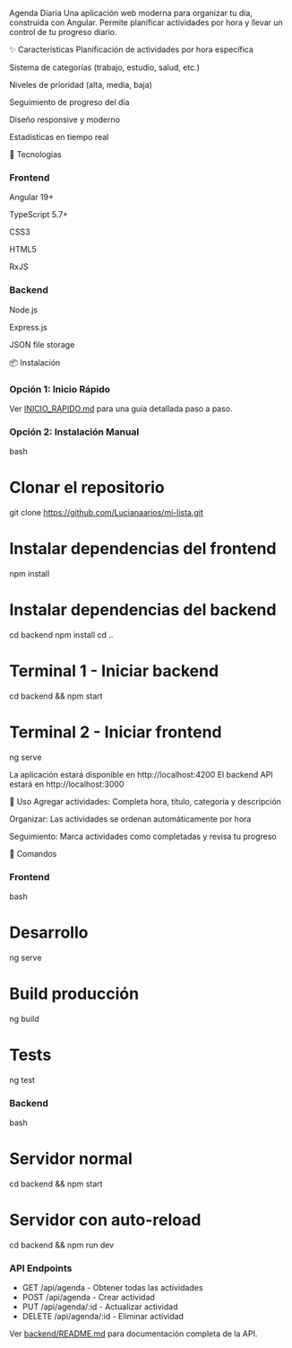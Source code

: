 Agenda Diaria
Una aplicación web moderna para organizar tu día, construida con Angular. Permite planificar actividades por hora y llevar un control de tu progreso diario.

✨ Características
Planificación de actividades por hora específica

Sistema de categorías (trabajo, estudio, salud, etc.)

Niveles de prioridad (alta, media, baja)

Seguimiento de progreso del día

Diseño responsive y moderno

Estadísticas en tiempo real

🚀 Tecnologías

### Frontend
Angular 19+

TypeScript 5.7+

CSS3

HTML5

RxJS

### Backend
Node.js

Express.js

JSON file storage

📦 Instalación

### Opción 1: Inicio Rápido

Ver [INICIO_RAPIDO.md](INICIO_RAPIDO.md) para una guía detallada paso a paso.

### Opción 2: Instalación Manual

bash
# Clonar el repositorio
git clone https://github.com/Lucianaarios/mi-lista.git

# Instalar dependencias del frontend
npm install

# Instalar dependencias del backend
cd backend
npm install
cd ..

# Terminal 1 - Iniciar backend
cd backend && npm start

# Terminal 2 - Iniciar frontend
ng serve

La aplicación estará disponible en http://localhost:4200
El backend API estará en http://localhost:3000

🎯 Uso
Agregar actividades: Completa hora, título, categoría y descripción

Organizar: Las actividades se ordenan automáticamente por hora

Seguimiento: Marca actividades como completadas y revisa tu progreso

📝 Comandos

### Frontend
bash
# Desarrollo
ng serve

# Build producción
ng build

# Tests
ng test

### Backend
bash
# Servidor normal
cd backend && npm start

# Servidor con auto-reload
cd backend && npm run dev

### API Endpoints
- GET /api/agenda - Obtener todas las actividades
- POST /api/agenda - Crear actividad
- PUT /api/agenda/:id - Actualizar actividad
- DELETE /api/agenda/:id - Eliminar actividad

Ver [backend/README.md](backend/README.md) para documentación completa de la API.
